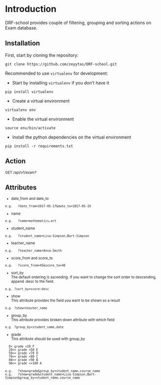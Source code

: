 
<h1>Introduction</h1> 

DRF-school provides couple of filtering, grouping and sorting actions on Exam database.

## Installation

First, start by cloning the repository:

```
git clone https://github.com/zeyytas/DRF-school.git
```

Recommended to use `virtualenv` for development:

- Start by installing `virtualenv` if you don't have it
```
pip install virtualenv
```

- Create a virtual environment
```
virtualenv env
```

- Enable the virtual environment
```
source env/bin/activate
```

- Install the python dependencies on the virtual environment
```
pip install -r requirements.txt
```

## Action
<small>
   
GET         /api/v1/exam? </small>

## Attributes

<small>
   
   - date_from and date_to

   ```e.g.   ?date_from=2017-05-17&date_to=2017-05-19```
   
   - name

   ```e.g.   ?name=mathematics,art```


   - student_name

   ```e.g.   ?student_name=Lisa-Simpson,Bart-Simpson```
   
   
   - teacher_name

   ```e.g.   ?teacher_name=Anna-Smith```
   
   - score_from and score_to

   ```e.g.   ?score_from=45&score_to=48```

   - sort_by </br>
   The default ordering is ascending. If you want to change the sort order to descending, append :desc to the field.

   ```e.g. ?sort_by=score:desc```

   - show </br>
   This attribute provides the field you want to be shown as a result
   
   ```e.g  ?show=teacher_name```
   
   - group_by </br>
   This attribute provides broken down attribute with which field
   
   ```e.g  ?group_by=student_name,date```
   
   - grade </br>
   This attribute should be used with group_by
   ```
     0< grade <20 F 
     20<= grade <50 E 
     50<= grade <70 D 
     70<= grade <80 C 
     80<= grade <90 B
     90<= grade <=100 A
   ```
   
   ```e.g.   ?show=grade&group_by=student_name,course_name``` </br>
   ```e.g.   ?show=grade&student_name=Lisa-Simpson,Bart-Simpson&group_by=student_name,course_name```
</small>
